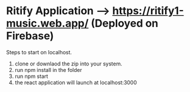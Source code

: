 # Ritify Application --> https://ritify1-music.web.app/ (Deployed on Firebase)

Steps to start on localhost.

1. clone or downlaod the zip into your system.
2. run npm install in the folder
3. run npm start
4. the react application will launch at localhost:3000
